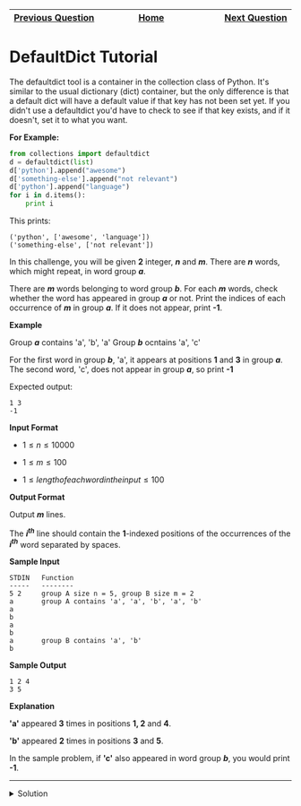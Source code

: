 | <img width=1000>[Previous Question](https://github.com/Kevin-Lago/python-hackerrank-solutions/tree/main/src/)</img> | <img width=1000>[Home](https://github.com/Kevin-Lago/python-hackerrank-solutions)</img> | <img width=1000>[Next Question](https://github.com/Kevin-Lago/python-hackerrank-solutions/tree/main/src/)</img> |
|:---|:---:|---:|

# DefaultDict Tutorial

The defaultdict tool is a container in the collection class of Python. It's similar to the usual dictionary (dict) container, but the only difference is that a default dict will have a default value if that key has not been set yet. If you didn't use a defaultdict you'd have to check to see if that key exists, and if it doesn't, set it to what you want.

__For Example:__

```python
from collections import defaultdict
d = defaultdict(list)
d['python'].append("awesome")
d['something-else'].append("not relevant")
d['python'].append("language")
for i in d.items():
    print i
```

This prints:

```
('python', ['awesome', 'language'])
('something-else', ['not relevant'])
```

In this challenge, you will be given __2__ integer, ___n___ and ___m___. There are ___n___ words, which might repeat, in word group ___a___.

There are ___m___ words belonging to word group ___b___. For each ___m___ words, check whether the word has appeared in group ___a___ or not. Print the indices of each occurrence of ___m___ in group ___a___. If it does not appear, print __-1__.

__Example__

Group ___a___ contains 'a', 'b', 'a' Group ___b___ ocntains 'a', 'c'

For the first word in group ___b___, 'a', it appears at positions __1__ and __3__ in group ___a___. The second word, 'c', does not appear in group ___a___, so print __-1__

Expected output:

```
1 3
-1
```

__Input Format__

- $1 \le n \le 10000$

- $1 \le m \le 100$

- $1 \le length of each word in the input \le 100$

__Output Format__

Output ___m___ lines.

The ___i<sup>th</sup>___ line should contain the __1__-indexed positions of the occurrences of the ___i<sup>th</sup>___ word separated by spaces.

__Sample Input__

```
STDIN   Function
-----   --------
5 2     group A size n = 5, group B size m = 2
a       group A contains 'a', 'a', 'b', 'a', 'b'
a
b
a
b
a       group B contains 'a', 'b'
b
```

__Sample Output__

```
1 2 4
3 5
```

__Explanation__

__'a'__ appeared __3__ times in positions __1, 2__ and __4__.

__'b'__ appeared __2__ times in positions __3__ and __5__.

In the sample problem, if __'c'__ also appeared in word group ___b___, you would print __-1__.

---

<details><summary>Solution</summary>
    
```python
from collections import defaultdict

if __name__ == '__main__':
    n, m = map(int, input().split())
    a = defaultdict(list)

    for i in range(n):
        w = input()
        a[w].append(i)

    for i in range(m):
        w = input()
        if a[w]:
            print(" ".join([str(i + 1) for i in a[w]]))
        else:
            print("-1")
```
</details>